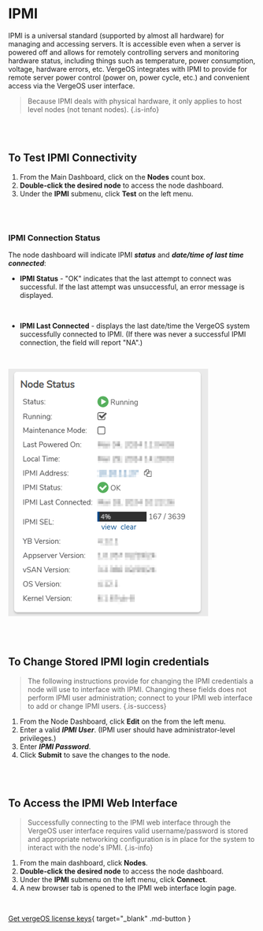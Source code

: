 

# IPMI

IPMI is a universal standard (supported by almost all hardware) for managing and accessing servers. It is accessible even when a server is powered off and allows for remotely controlling servers and monitoring hardware status, including things such as temperature, power consumption, voltage, hardware errors, etc. VergeOS integrates with IPMI to provide for remote server power control (power on, power cycle, etc.) and convenient access via the VergeOS user interface.

> Because IPMI deals with physical hardware, it only applies to host level nodes (not tenant nodes). {.is-info}


<br>
<br>

## To Test IPMI Connectivity

1.  From the Main Dashboard, click on the **Nodes** count box.
2.  **Double-click the desired node** to access the node dashboard.
3.  Under the **IPMI** submenu, click **Test** on the left menu.

<br>
<br>

### IPMI Connection Status
The node dashboard will indicate IPMI ***status*** and ***date/time of last time connected***:

  - **IPMI Status** - "OK" indicates that the last attempt to connect was successful. If the last attempt was unsuccessful, an error message is displayed.
  <br>

  - **IPMI Last Connected** - displays the last date/time the VergeOS system successfully connected to IPMI. (If there was never a successful IPMI connection, the field will report "NA".)
  <br>

![nodedash-ipmistatus.png.png](/public/userguide-sshots/nodedash-ipmistatus.png)

<br>
<br>

## To Change Stored IPMI login credentials
> The following instructions provide for changing the IPMI credentials a node will use to interface with IPMI. Changing these fields does not perform IPMI user administration; connect to your IPMI web interface to add or change IPMI users. {.is-success}

1.  From the Node Dashboard, click **Edit** on the from the left menu.
2.  Enter a valid ***IPMI User***. (IPMI user should have administrator-level privileges.)
3.  Enter ***IPMI Password***.
4.  Click **Submit** to save the changes to the node.


<br>
<br>

## To Access the IPMI Web Interface

> Successfully connecting to the IPMI web interface through the VergeOS user interface requires valid username/password is stored and appropriate networking configuration is in place for the system to interact with the node's IPMI. {.is-info}

1.  From the main dashboard, click **Nodes**.
2.  **Double-click the desired node** to access the node dashboard.
3.  Under the **IPMI** submenu on the left menu, click **Connect**.
4.  A new browser tab is opened to the IPMI web interface login page.

<br>

[Get vergeOS license keys](https://www.verge.io/test-drive){ target="_blank" .md-button }